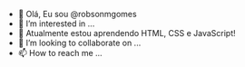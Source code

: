 - 👋 Olá, Eu sou @robsonmgomes
- 👀 I’m interested in ...
- 🌱 Atualmente estou aprendendo HTML, CSS e JavaScript!
- 💞️ I’m looking to collaborate on ...
- 📫 How to reach me ...

<!---
robsonmgomes/robsonmgomes is a ✨ special ✨ repository because its `README.md` (this file) appears on your GitHub profile.
You can click the Preview link to take a look at your changes.
--->
